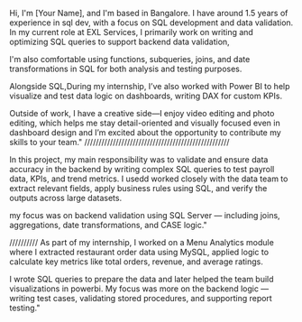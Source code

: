  
Hi, I'm [Your Name], and I'm based in Bangalore. I have around 1.5 years of experience in sql dev, with a  focus on SQL development and data validation.
In my current role at EXL Services, I primarily work on writing and optimizing SQL queries to support backend data validation,

I'm also comfortable using functions, subqueries, joins, and date transformations in SQL for both analysis and testing purposes.

Alongside SQL,During my internship, I’ve also worked with Power BI to help visualize and test data logic on dashboards, writing DAX for custom KPIs. 

Outside of work, I have a creative side—I enjoy video editing and photo editing, which helps me stay detail-oriented and visually focused even in dashboard design
and I’m excited about the opportunity to contribute my skills to your team."
///////////////////////////////////////////////////

In this project, my main responsibility was to validate and ensure data accuracy in the backend by writing complex SQL queries to test payroll data, KPIs, and trend metrics.
I usedd worked closely with the data team to extract relevant fields, apply business rules using SQL, and verify the outputs across large datasets.

my focus was on backend validation using SQL Server — including joins, aggregations, date transformations, and CASE logic."

//////////
As part of my internship, I worked on a Menu Analytics module where I extracted restaurant order data using MySQL, applied logic to calculate key metrics like total orders, revenue, and average ratings.

I wrote SQL queries to prepare the data and later helped the team build visualizations in powerbi. My focus was more on the backend logic — writing test cases, validating stored procedures, and supporting report testing."


















